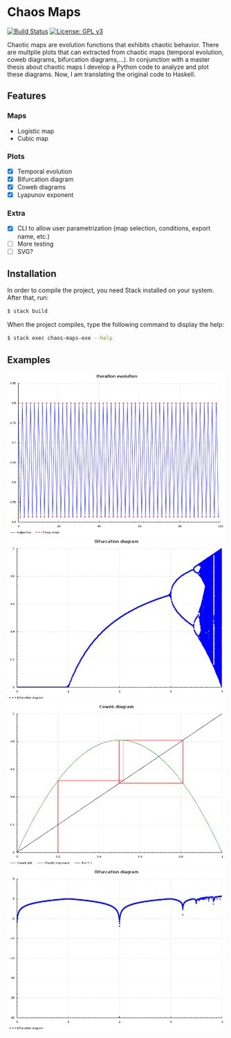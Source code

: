# Chaos Maps


[![Build Status](https://travis-ci.org/febouge/chaos-maps.svg?branch=master)](https://travis-ci.org/febouge/chaos-maps) [![License: GPL v3](https://img.shields.io/badge/License-GPL%20v3-blue.svg)](http://www.gnu.org/licenses/gpl-3.0)

Chaotic maps are evolution functions that exhibits chaotic behavior. There are multplie plots that can extracted from chaotic maps (temporal evolution, coweb diagrams, bifurcation diagrams,...). In conjunction with a master thesis about chaotic maps I develop a Python code to analyze and plot these diagrams. Now, I am translating the original code to Haskell.

## Features

### Maps
- Logistic map
- Cubic map

### Plots
- [x] Temporal evolution
- [x] Bifurcation diagram
- [x] Coweb diagrams
- [x] Lyapunov exponent

### Extra
- [x] CLI to allow user parametrization (map selection, conditions, export name, etc.)
- [ ] More testing
- [ ] SVG?

## Installation

In order to compile the project, you need Stack installed on your system. After that, run:

```bash
$ stack build
```
When the project compiles, type the following command to display the help:

```bash
$ stack exec chaos-maps-exe --help
```

## Examples
![Temporal evolution](examples/temporal.png?raw=true "Temporal evolution")
![Bifurcation diagram](examples/bifurcation.png?raw=true "Bifurcation diagram")
![Coweb diagram](examples/coweb.png?raw=true "Coweb diagram")
![Lyapunov exponent](examples/lyapunov.png?raw=true "Lyapunov exponent")
